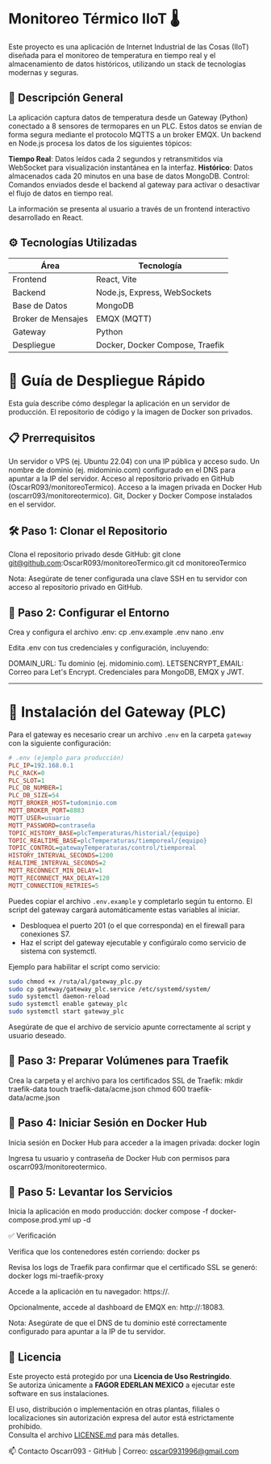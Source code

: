 # Monitoreo Térmico IIoT 🌡️
Este proyecto es una aplicación de Internet Industrial de las Cosas (IIoT) diseñada para el monitoreo de temperatura en tiempo real y el almacenamiento de datos históricos, utilizando un stack de tecnologías modernas y seguras.
## 📝 Descripción General
La aplicación captura datos de temperatura desde un Gateway (Python) conectado a 8 sensores de termopares en un PLC. Estos datos se envían de forma segura mediante el protocolo MQTTS a un broker EMQX. Un backend en Node.js procesa los datos de los siguientes tópicos:

**Tiempo Real**: Datos leídos cada 2 segundos y retransmitidos vía WebSocket para visualización instantánea en la interfaz.
**Histórico**: Datos almacenados cada 20 minutos en una base de datos MongoDB.
Control: Comandos enviados desde el backend al gateway para activar o desactivar el flujo de datos en tiempo real.

La información se presenta al usuario a través de un frontend interactivo desarrollado en React.
## ⚙️ Tecnologías Utilizadas

| Área               | Tecnología                      |
|--------------------|---------------------------------|
| Frontend           | React, Vite                     |
| Backend            | Node.js, Express, WebSockets    |
| Base de Datos      | MongoDB                         |
| Broker de Mensajes | EMQX (MQTT)                     |
| Gateway            | Python                          |
| Despliegue         | Docker, Docker Compose, Traefik |


# 🚀 Guía de Despliegue Rápido
Esta guía describe cómo desplegar la aplicación en un servidor de producción. El repositorio de código y la imagen de Docker son privados.

## 📋 Prerrequisitos

Un servidor o VPS (ej. Ubuntu 22.04) con una IP pública y acceso sudo.
Un nombre de dominio (ej. midominio.com) configurado en el DNS para apuntar a la IP del servidor.
Acceso al repositorio privado en GitHub (OscarR093/monitoreoTermico).
Acceso a la imagen privada en Docker Hub (oscarr093/monitoreotermico).
Git, Docker y Docker Compose instalados en el servidor.

## 🛠️ Paso 1: Clonar el Repositorio
Clona el repositorio privado desde GitHub:
git clone git@github.com:OscarR093/monitoreoTermico.git
cd monitoreoTermico


Nota: Asegúrate de tener configurada una clave SSH en tu servidor con acceso al repositorio privado en GitHub.

## 🔧 Paso 2: Configurar el Entorno
Crea y configura el archivo .env:
cp .env.example .env
nano .env

Edita .env con tus credenciales y configuración, incluyendo:

DOMAIN_URL: Tu dominio (ej. midominio.com).
LETSENCRYPT_EMAIL: Correo para Let's Encrypt.
Credenciales para MongoDB, EMQX y JWT.

---

# 🔌 Instalación del Gateway (PLC)
Para el gateway es necesario crear un archivo `.env` en la carpeta `gateway` con la siguiente configuración:

```ini
# .env (ejemplo para producción)
PLC_IP=192.168.0.1
PLC_RACK=0
PLC_SLOT=1
PLC_DB_NUMBER=1
PLC_DB_SIZE=54
MQTT_BROKER_HOST=tudominio.com
MQTT_BROKER_PORT=8883
MQTT_USER=usuario
MQTT_PASSWORD=contraseña
TOPIC_HISTORY_BASE=plcTemperaturas/historial/{equipo}
TOPIC_REALTIME_BASE=plcTemperaturas/tiemporeal/{equipo}
TOPIC_CONTROL=gatewayTemperaturas/control/tiemporeal
HISTORY_INTERVAL_SECONDS=1200
REALTIME_INTERVAL_SECONDS=2
MQTT_RECONNECT_MIN_DELAY=1
MQTT_RECONNECT_MAX_DELAY=120
MQTT_CONNECTION_RETRIES=5
```

Puedes copiar el archivo `.env.example` y completarlo según tu entorno. El script del gateway cargará automáticamente estas variables al iniciar.

- Desbloquea el puerto 201 (o el que corresponda) en el firewall para conexiones S7.
- Haz el script del gateway ejecutable y configúralo como servicio de sistema con systemctl.

Ejemplo para habilitar el script como servicio:
```bash
sudo chmod +x /ruta/al/gateway_plc.py
sudo cp gateway/gateway_plc.service /etc/systemd/system/
sudo systemctl daemon-reload
sudo systemctl enable gateway_plc
sudo systemctl start gateway_plc
```
Asegúrate de que el archivo de servicio apunte correctamente al script y usuario deseado.

## 📁 Paso 3: Preparar Volúmenes para Traefik
Crea la carpeta y el archivo para los certificados SSL de Traefik:
mkdir traefik-data
touch traefik-data/acme.json
chmod 600 traefik-data/acme.json

## 🔑 Paso 4: Iniciar Sesión en Docker Hub
Inicia sesión en Docker Hub para acceder a la imagen privada:
docker login

Ingresa tu usuario y contraseña de Docker Hub con permisos para oscarr093/monitoreotermico.

## 🚀 Paso 5: Levantar los Servicios
Inicia la aplicación en modo producción:
docker compose -f docker-compose.prod.yml up -d

✅ Verificación

Verifica que los contenedores estén corriendo:
docker ps


Revisa los logs de Traefik para confirmar que el certificado SSL se generó:
docker logs mi-traefik-proxy


Accede a la aplicación en tu navegador: https://<tu-dominio>.

Opcionalmente, accede al dashboard de EMQX en: http://<tu-dominio>:18083.



Nota: Asegúrate de que el DNS de tu dominio esté correctamente configurado para apuntar a la IP de tu servidor.

## 📜 Licencia
Este proyecto está protegido por una **Licencia de Uso Restringido**.  
Se autoriza únicamente a **FAGOR EDERLAN MEXICO** a ejecutar este software en sus instalaciones.  

El uso, distribución o implementación en otras plantas, filiales o localizaciones sin autorización expresa del autor está estrictamente prohibido.  
Consulta el archivo [LICENSE.md](./LICENSE.md) para más detalles.

📫 Contacto
Oscarr093 - GitHub | Correo: oscar0931996@gmail.com